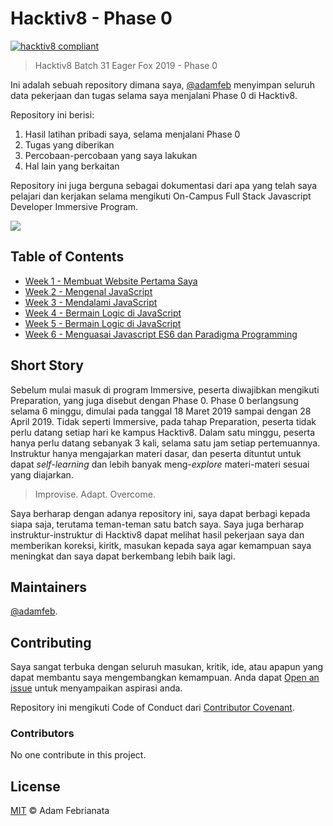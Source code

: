 # Hacktiv8 - Phase 0

[![hacktiv8 compliant](https://img.shields.io/badge/phase0-hacktiv8-orange.svg?style=flat-square&logo=javascript)](https://github.com/adamfeb)

> Hacktiv8 Batch 31 Eager Fox 2019 - Phase 0

Ini adalah sebuah repository dimana saya, [@adamfeb](https://github.com/adamfeb) menyimpan seluruh data pekerjaan dan tugas selama saya menjalani Phase 0 di Hacktiv8.

Repository ini berisi:

1. Hasil latihan pribadi saya, selama menjalani Phase 0
2. Tugas yang diberikan
3. Percobaan-percobaan yang saya lakukan
4. Hal lain yang berkaitan

Repository ini juga berguna sebagai dokumentasi dari apa yang telah saya pelajari dan kerjakan selama mengikuti On-Campus Full Stack Javascript Developer Immersive Program.

<a href="https://hacktiv8.com/"><img src="https://hacktiv8.com/img/logo-hacktiv8_bordered.png"></a>


## Table of Contents

- [Week 1 - Membuat Website Pertama Saya](https://adamfeb.github.io/hacktiv8/phase0/week1)
- [Week 2 - Mengenal JavaScript](https://adamfeb.github.io/hacktiv8/phase0/week2)
- [Week 3 - Mendalami JavaScript](https://adamfeb.github.io/hacktiv8/phase0/week3)
- [Week 4 - Bermain Logic di JavaScript](https://adamfeb.github.io/hacktiv8/phase0/week4)
- [Week 5 - Bermain Logic di JavaScript](https://adamfeb.github.io/hacktiv8/phase0/week5)
- [Week 6 - Menguasai Javascript ES6 dan Paradigma Programming](https://adamfeb.github.io/hacktiv8/phase0/week6)


## Short Story

Sebelum mulai masuk di program Immersive, peserta diwajibkan mengikuti Preparation, yang juga disebut dengan Phase 0. Phase 0 berlangsung selama 6 minggu, dimulai pada tanggal 18 Maret 2019 sampai dengan 28 April 2019. Tidak seperti Immersive, pada tahap Preparation, peserta tidak perlu datang setiap hari ke kampus Hacktiv8. Dalam satu minggu, peserta hanya perlu datang sebanyak 3 kali, selama satu jam setiap pertemuannya. Instruktur hanya mengajarkan materi dasar, dan peserta dituntut untuk dapat *self-learning* dan lebih banyak meng-*explore* materi-materi sesuai yang diajarkan.

> Improvise. Adapt. Overcome.

Saya berharap dengan adanya repository ini, saya dapat berbagi kepada siapa saja, terutama teman-teman satu batch saya. Saya juga berharap instruktur-instruktur di Hacktiv8 dapat melihat hasil pekerjaan saya dan memberikan koreksi, kiritk, masukan kepada saya agar kemampuan saya meningkat dan saya dapat berkembang lebih baik lagi.


## Maintainers

[@adamfeb](https://github.com/adamfeb).


## Contributing

Saya sangat terbuka dengan seluruh masukan, kritik, ide, atau apapun yang dapat membantu saya mengembangkan kemampuan. Anda dapat [Open an issue](https://github.com/adamfeb/hacktiv8/issues/new) untuk menyampaikan aspirasi anda.

Repository ini mengikuti Code of Conduct dari [Contributor Covenant](http://contributor-covenant.org/version/1/3/0/).

### Contributors

No one contribute in this project.


## License

[MIT](LICENSE) © Adam Febrianata
